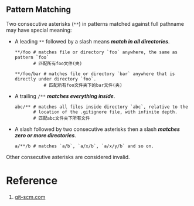 ## Pattern Matching

Two consecutive asterisks (`**`) in patterns matched against full pathname
may have special meaning:

- A leading `**` followed by a slash means ***match in all directories***.

    ```shell
    **/foo # matches file or directory `foo` anywhere, the same as pattern `foo`
           # 匹配所有foo文件(夹)

    **/foo/bar # matches file or directory `bar` anywhere that is directly under directory `foo`.
               # 匹配所有foo文件夹下的bar文件(夹)
    ```

- A trailing `/**` ***matches everything inside***.

    ```
    abc/** # matches all files inside directory `abc`, relative to the
           # location of the .gitignore file, with infinite depth.
           # 匹配abc文件夹下所有文件
    ```

- A slash followed by two consecutive asterisks then a slash ***matches
zero or more directories***.

    ```
    a/**/b # matches `a/b`, `a/x/b`, `a/x/y/b` and so on.
    ```

Other consecutive asterisks are considered invalid.


# Reference
1. [git-scm.com](http://git-scm.com/docs/gitignore)
